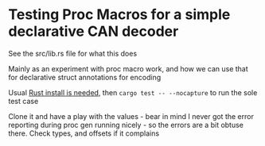# Testing Proc Macros for a simple declarative CAN decoder

See the src/lib.rs file for what this does

Mainly as an experiment with proc macro work, and how we can use that for declarative struct annotations for encoding

Usual [Rust install is needed](https://www.rust-lang.org/tools/install), then `cargo test -- --nocapture` to run the sole test case

Clone it and have a play with the values - bear in mind I never got the error reporting during proc gen running nicely - so the errors are a bit obtuse there. Check types, and offsets if it complains
